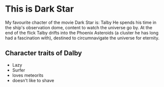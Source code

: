 # This is Dark Star

My favourite chacter of the movie Dark Star is: Talby 
He spends his time in the ship's observation dome, content to watch the universe go by. 
At the end of the flick Talby drifts into the Phoenix Asteroids (a cluster he has long had a fascination with), destined to circumnavigate the universe for eternity.

## Character traits of Dalby
* Lazy
* Surfer
* loves meteorits
* doesn't like to shave
